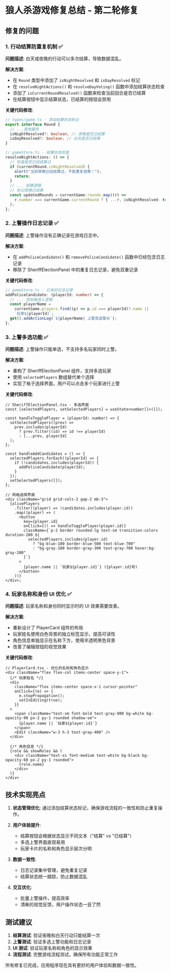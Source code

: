 # 狼人杀游戏修复总结 - 第二轮修复

## 修复的问题

### 1. 行动结算防重复机制 ✅

**问题描述**: 白天或夜晚的行动可以多次结算，导致数据混乱。

**解决方案**:

- 在 `Round` 类型中添加了 `isNightResolved` 和 `isDayResolved` 标记
- 在 `resolveNightActions()` 和 `resolveDayVoting()` 函数中添加结算状态检查
- 添加了 `isCurrentRoundResolved()` 函数来检查当前回合是否已结算
- 在结算按钮中显示结算状态，已结算的按钮会禁用

**关键代码修改**:

```typescript
// types/game.ts - 添加结算状态标记
export interface Round {
  // ...其他属性
  isNightResolved?: boolean; // 夜晚是否已结算
  isDayResolved?: boolean; // 白天是否已结算
}

// gameStore.ts - 结算状态检查
resolveNightActions: () => {
  // 检查是否已经结算过
  if (currentRound.isNightResolved) {
    alert("当前夜晚已经结算过，不能重复结算！");
    return;
  }
  // ... 结算逻辑
  // 标记夜晚已结算
  const updatedRounds = currentGame.rounds.map((r) =>
    r.number === currentGame.currentRound ? { ...r, isNightResolved: true } : r
  );
};
```

### 2. 上警操作日志记录 ✅

**问题描述**: 上警操作没有正确记录在游戏日志中。

**解决方案**:

- 在 `addPoliceCandidate()` 和 `removePoliceCandidate()` 函数中已经包含日志记录
- 移除了 SheriffElectionPanel 中的重复日志记录，避免双重记录

**关键代码修改**:

```typescript
// gameStore.ts - 已有的日志记录
addPoliceCandidate: (playerId: number) => {
  // ... 添加候选人逻辑
  const playerName =
    currentGame.players.find((p) => p.id === playerId)?.name ||
    `玩家${playerId}`;
  get().addActionLog(`${playerName} 上警竞选警长`);
};
```

### 3. 上警多选功能 ✅

**问题描述**: 上警操作只能单选，不支持多名玩家同时上警。

**解决方案**:

- 重构了 SheriffElectionPanel 组件，支持多选玩家
- 使用 `selectedPlayers` 数组替代单个选择
- 实现了格子选择界面，用户可以点击多个玩家进行上警

**关键代码修改**:

```tsx
// SheriffElectionPanel.tsx - 多选界面
const [selectedPlayers, setSelectedPlayers] = useState<number[]>([]);

const handleTogglePlayer = (playerId: number) => {
  setSelectedPlayers((prev) =>
    prev.includes(playerId)
      ? prev.filter((id) => id !== playerId)
      : [...prev, playerId]
  );
};

const handleAddCandidates = () => {
  selectedPlayers.forEach((playerId) => {
    if (!candidates.includes(playerId)) {
      addPoliceCandidate(playerId);
    }
  });
  setSelectedPlayers([]);
};

// 网格选择界面
<div className="grid grid-cols-2 gap-2 mb-3">
  {alivePlayers
    .filter((player) => !candidates.includes(player.id))
    .map((player) => (
      <button
        key={player.id}
        onClick={() => handleTogglePlayer(player.id)}
        className={`p-2 border rounded-lg text-sm transition-colors duration-200 ${
          selectedPlayers.includes(player.id)
            ? "bg-blue-100 border-blue-500 text-blue-700"
            : "bg-gray-100 border-gray-300 text-gray-700 hover:bg-gray-200"
        }`}
      >
        {player.name || `玩家${player.id}`} ({player.id}号)
      </button>
    ))}
</div>;
```

### 4. 玩家名称和身份 UI 优化 ✅

**问题描述**: 玩家名称和身份同时显示时的 UI 效果需要改善。

**解决方案**:

- 重新设计了 PlayerCard 组件的布局
- 玩家姓名使用白色背景的独立标签显示，提高可读性
- 角色信息单独显示在名称下方，使用半透明黑色背景
- 改善了编辑按钮的视觉效果

**关键代码修改**:

```tsx
// PlayerCard.tsx - 优化的名称和角色显示
<div className="flex flex-col items-center space-y-1">
  {/* 玩家姓名 */}
  <div
    className="flex items-center space-x-1 cursor-pointer"
    onClick={(e) => {
      e.stopPropagation();
      setIsEditing(true);
    }}
  >
    <span className="text-sm font-bold text-gray-900 bg-white bg-opacity-90 px-2 py-1 rounded shadow-sm">
      {player.name || `玩家${player.id}`}
    </span>
    <Edit className="w-3 h-3 text-gray-400" />
  </div>

  {/* 角色信息 */}
  {role && showRoles && (
    <div className="text-xs font-medium text-white bg-black bg-opacity-60 px-2 py-1 rounded">
      {role.name}
    </div>
  )}
</div>
```

## 技术实现亮点

1. **状态管理优化**: 通过添加结算状态标记，确保游戏流程的一致性和防止重复操作。

2. **用户体验提升**:

   - 结算按钮会根据状态显示不同文本（"结算" vs "已结算"）
   - 多选上警界面直观易用
   - 玩家卡片的名称和角色显示层次分明

3. **数据一致性**:

   - 日志记录集中管理，避免重复记录
   - 结算状态统一跟踪，防止数据混乱

4. **交互优化**:
   - 批量上警操作，提高效率
   - 清晰的视觉反馈，用户操作状态一目了然

## 测试建议

1. **结算测试**: 验证夜晚和白天行动只能结算一次
2. **上警测试**: 验证多选上警功能和日志记录
3. **UI 测试**: 验证玩家名称和角色的显示效果
4. **流程测试**: 完整游戏流程测试，确保所有功能正常工作

所有修复已完成，应用程序现在具有更好的用户体验和数据一致性。
